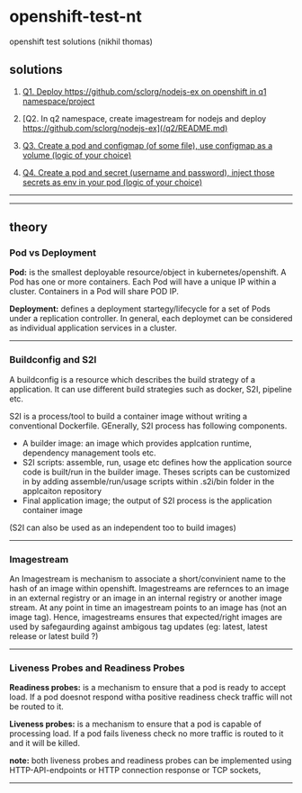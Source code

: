 # openshift-test-nt
openshift test solutions (nikhil thomas)

## solutions

1. [Q1. Deploy https://github.com/sclorg/nodejs-ex on openshift in q1 namespace/project](/q1/README.md)

2. [Q2. In q2 namespace, create imagestream for nodejs and deploy https://github.com/sclorg/nodejs-ex](/q2/README.md)

3. [Q3. Create a pod and configmap (of some file), use configmap as a volume (logic of your choice)](/q3/README.md)

4. [Q4. Create a pod and secret (username and password), inject those secrets as env in your pod (logic of your choice)](/q4/README.md)

---
---

## theory

### Pod vs Deployment

**Pod:** is the smallest deployable resource/object in kubernetes/openshift. A Pod has one or more containers. Each Pod will have a unique IP within a cluster. Containers in a Pod will share POD IP.

**Deployment:** defines a deployment startegy/lifecycle for a set of Pods under a replication controller. In general, each deploymet can be considered as individual application services in a cluster.

---

### Buildconfig and S2I

A buildconfig is a resource which describes the build strategy of a application. It can use different build strategies such as docker, S2I, pipeline etc.

S2I is a process/tool to build a container image without writing a conventional Dockerfile. GEnerally, S2I process has following components.

* A builder image: an image which provides applcation runtime, dependency management tools etc.
* S2I scripts: assemble, run, usage etc defines how the application source code is built/run in the builder image. Theses scripts can be customized in by adding assemble/run/usage scripts within .s2i/bin folder in the applcaiton repository
* Final application image; the output of S2I process is the application container image

(S2I can also be used as an independent too to build images)

---

### Imagestream

An Imagestream is mechanism to associate a short/convinient name to the hash of an image within openshift. Imagestreams are refernces to an image in an external registry or an image in an internal registry or another image stream. At any point in time an imagestream points to an image has (not an image tag). Hence, imagestreams ensures that expected/right images are used by safegaurding against ambigous tag updates (eg: latest, latest release or latest build ?)

---

### Liveness Probes and Readiness Probes

**Readiness probes:** is a mechanism to ensure that a pod is ready to accept load. If a pod doesnot respond witha positive readiness check traffic will not be routed to it.

**Liveness probes:** is a mechanism to ensure that a pod is capable of processing load. If a pod fails liveness check no more traffic is routed to it and it will be killed.

**note:** both liveness probes and readiness probes can be implemented using HTTP-API-endpoints or HTTP connection response or TCP sockets, 

---

